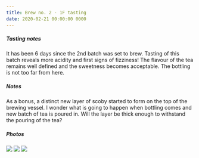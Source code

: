 ```yaml
---
title: Brew no. 2 - 1F tasting
date: 2020-02-21 00:00:00 0000
---
```


##### Tasting notes

It has been 6 days since the 2nd batch was set to brew. Tasting of this
batch reveals more acidity and first signs of fizziness! The flavour of
the tea remains well defined and the sweetness becomes acceptable. The 
bottling is not too far from here.

##### Notes

As a bonus, a distinct new layer of scoby started to form on the top of
the brewing vessel. I wonder what is going to happen when bottling comes
and new batch of tea is poured in. Will the layer be thick enough to
withstand the pouring of the tea?

##### Photos 

<img data-src="https://github.com/JakubStas/coldone.github.io/raw/master/assets/images/2020-02-21/01.jpeg" class="lazyload" src="https://github.com/JakubStas/coldone.github.io/raw/master/assets/images/placeholder-image.png">

<img data-src="https://github.com/JakubStas/coldone.github.io/raw/master/assets/images/2020-02-21/02.jpeg" class="lazyload" src="https://github.com/JakubStas/coldone.github.io/raw/master/assets/images/placeholder-image.png">

<img data-src="https://github.com/JakubStas/coldone.github.io/raw/master/assets/images/2020-02-21/03.jpeg" class="lazyload" src="https://github.com/JakubStas/coldone.github.io/raw/master/assets/images/placeholder-image.png">
